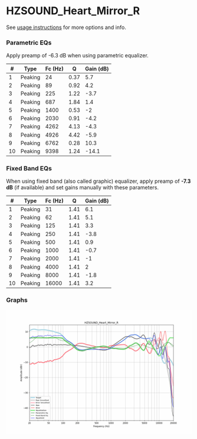 # HZSOUND_Heart_Mirror_R
See [usage instructions](https://github.com/jaakkopasanen/AutoEq#usage) for more options and info.

### Parametric EQs
Apply preamp of -6.3 dB when using parametric equalizer.

|   # | Type    |   Fc (Hz) |    Q |   Gain (dB) |
|-----|---------|-----------|------|-------------|
|   1 | Peaking |        24 | 0.37 |         5.7 |
|   2 | Peaking |        89 | 0.92 |         4.2 |
|   3 | Peaking |       225 | 1.22 |        -3.7 |
|   4 | Peaking |       687 | 1.84 |         1.4 |
|   5 | Peaking |      1400 | 0.53 |        -2   |
|   6 | Peaking |      2030 | 0.91 |        -4.2 |
|   7 | Peaking |      4262 | 4.13 |        -4.3 |
|   8 | Peaking |      4926 | 4.42 |        -5.9 |
|   9 | Peaking |      6762 | 0.28 |        10.3 |
|  10 | Peaking |      9398 | 1.24 |       -14.1 |

### Fixed Band EQs
When using fixed band (also called graphic) equalizer, apply preamp of **-7.3 dB** (if available) and set gains manually with these parameters.

|   # | Type    |   Fc (Hz) |    Q |   Gain (dB) |
|-----|---------|-----------|------|-------------|
|   1 | Peaking |        31 | 1.41 |         6.1 |
|   2 | Peaking |        62 | 1.41 |         5.1 |
|   3 | Peaking |       125 | 1.41 |         3.3 |
|   4 | Peaking |       250 | 1.41 |        -3.8 |
|   5 | Peaking |       500 | 1.41 |         0.9 |
|   6 | Peaking |      1000 | 1.41 |        -0.7 |
|   7 | Peaking |      2000 | 1.41 |        -1   |
|   8 | Peaking |      4000 | 1.41 |         2   |
|   9 | Peaking |      8000 | 1.41 |        -1.8 |
|  10 | Peaking |     16000 | 1.41 |         3.2 |

### Graphs
![](./HZSOUND_Heart_Mirror_R.png)
